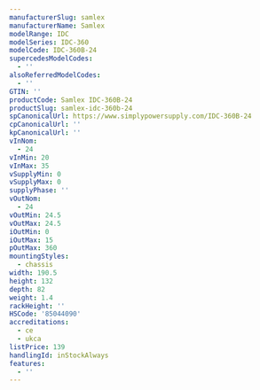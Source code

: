 ```yaml
---
manufacturerSlug: samlex
manufacturerName: Samlex
modelRange: IDC
modelSeries: IDC-360
modelCode: IDC-360B-24
supercedesModelCodes:
  - ''
alsoReferredModelCodes:
  - ''
GTIN: ''
productCode: Samlex IDC-360B-24
productSlug: samlex-idc-360b-24
spCanonicalUrl: https://www.simplypowersupply.com/IDC-360B-24
cpCanonicalUrl: ''
kpCanonicalUrl: ''
vInNom:
  - 24
vInMin: 20
vInMax: 35
vSupplyMin: 0
vSupplyMax: 0
supplyPhase: ''
vOutNom:
  - 24
vOutMin: 24.5
vOutMax: 24.5
iOutMin: 0
iOutMax: 15
pOutMax: 360
mountingStyles:
  - chassis
width: 190.5
height: 132
depth: 82
weight: 1.4
rackHeight: ''
HSCode: '85044090'
accreditations:
  - ce
  - ukca
listPrice: 139
handlingId: inStockAlways
features:
  - ''
---
```

